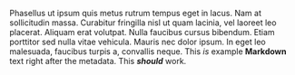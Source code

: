 <!---
title: This doesn't have a menu on purpose.
icon: minecraft:golden_apple
--->
Phasellus ut ipsum quis metus rutrum tempus eget in lacus. Nam at sollicitudin massa. Curabitur fringilla nisl ut quam lacinia, vel laoreet leo placerat. Aliquam erat volutpat. Nulla faucibus cursus bibendum. Etiam porttitor sed nulla vitae vehicula. Mauris nec dolor ipsum. In eget leo malesuada, faucibus turpis a, convallis neque. 
This _is_ example **Markdown** text right after the metadata. This ***should*** work.
